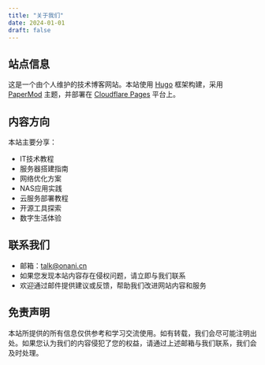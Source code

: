 ```yaml
---
title: "关于我们"
date: 2024-01-01
draft: false
---
```


## 站点信息
这是一个由个人维护的技术博客网站。本站使用 [Hugo](https://gohugo.io/) 框架构建，采用 [PaperMod](https://github.com/adityatelange/hugo-PaperMod) 主题，并部署在 [Cloudflare Pages](https://pages.cloudflare.com/) 平台上。

## 内容方向
本站主要分享：
- IT技术教程
- 服务器搭建指南
- 网络优化方案
- NAS应用实践
- 云服务部署教程
- 开源工具探索
- 数字生活体验

## 联系我们
- 邮箱：[talk@onani.cn](mailto:talk@onani.cn?subject=[AcoFork%20Blog]%20网站反馈)
- 如果您发现本站内容存在侵权问题，请立即与我们联系
- 欢迎通过邮件提供建议或反馈，帮助我们改进网站内容和服务

## 免责声明
本站所提供的所有信息仅供参考和学习交流使用。如有转载，我们会尽可能注明出处。如果您认为我们的内容侵犯了您的权益，请通过上述邮箱与我们联系，我们会及时处理。

